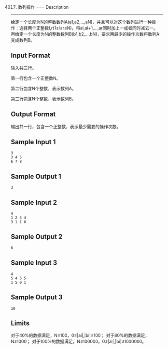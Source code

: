 4017. 数列操作
===
Description
---
给定一个长度为N的整数数列A(a1,a2,…,aN)，并且可以对这个数列进行一种操作：选择两个正整数l,r(1≤l≤r≤N)，将al,al+1,…,ar同时加上一或者同时减去一。 再给定一个长度为N的整数数列B(b1,b2,…,bN)，要求用最少的操作次数将数列A变成数列B。

Input Format
--
输入共三行。

第一行包含一个正整数N。

第二行包含N个整数，表示数列A。

第三行包含N个整数，表示数列B。

Output Format
---
输出共一行，包含一个正整数，表示最少需要的操作次数。

Sample Input 1
---
	3
	3 4 5
	6 7 8
Sample Output 1
-----
	3
Sample Input 2
-----
	4
	1 2 3 4
	3 1 1 0
Sample Output 2
---
	6
Sample Input 3
---
	4
	5 4 5 5
	1 5 0 1
Sample Output 3
---
	10
Limits
------
对于40%的数据满足，N≤100，0≤|ai|,|bi|≤100； 对于80%的数据满足，N≤1000； 对于100%的数据满足，N≤100000，0≤|ai|,|bi|≤1000000。